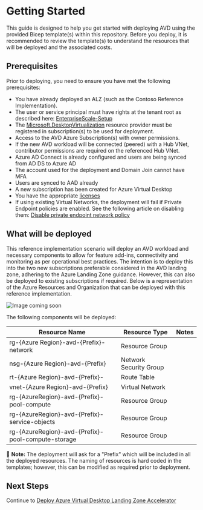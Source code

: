 # Getting Started

This guide is designed to help you get started with deploying AVD using the provided Bicep template(s) within this repository. Before you deploy, it is recommended to review the template(s) to understand the resources that will be deployed and the associated costs.

## Prerequisites

Prior to deploying, you need to ensure you have met the following prerequisites:

- You have already deployed an ALZ (such as the Contoso Reference Implementation).
- The user or service principal must have rights at the tenant root as described here: [EnterpriseScale-Setup](https://github.com/Azure/Enterprise-Scale/blob/main/docs/EnterpriseScale-Setup-azure.md)
- The [Microsoft.DesktopVirtualization](https://docs.microsoft.com/azure/virtual-desktop/create-host-pools-azure-marketplace?tabs=azure-portal#final-requirements) resource provider must be registered in subscription(s) to be used for deployment.
- Access to the AVD Azure Subscription(s) with owner permissions.
- If the new AVD workload will be connected (peered) with a Hub VNet, contributor permissions are required on the referenced Hub VNet.
- Azure AD Connect is already configured and users are being synced from AD DS to Azure AD
- The account used for the deployment and Domain Join cannot have MFA
- Users are synced to AAD already
- A new subscription has been created for Azure Virtual Desktop
- You have the appropriate [licenses](https://docs.microsoft.com/azure/virtual-desktop/remote-app-streaming/licensing)
- If using existing Virtual Networks, the deployment will fail if Private Endpoint policies are enabled. See the following article on disabling them: [Disable private endpoint network policy](https://docs.microsoft.com/azure/private-link/disable-private-endpoint-network-policy )

## What will be deployed

This reference implementation scenario will deploy an AVD workload and necessary components to allow for feature add-ins, connectivity and monitoring as per operational best practices. The intention is to deploy this into the two new subscriptions preferable considered in the AVD landing zone, adhering to the Azure Landing Zone guidance. However, this can also be deployed to existing subscriptions if required.
Below is a representation of the Azure Resources and Organization that can be deployed with this reference implementation.

![Image coming soon](/image.png "the image")

The following components will be deployed:

Resource Name | Resource Type | Notes
---------|----------|---------
 rg-{Azure Region}-avd-{Prefix}-network | Resource Group |
 nsg-{Azure Region}-avd-{Prefix} | Network Security Group |
 rt-{Azure Region}-avd-{Prefix}- | Route Table |
 vnet-{Azure Region}-avd-{Prefix} | Virtual Network |
 rg-{AzureRegion}-avd-{Prefix}-pool-compute | Resource Group |
 rg-{AzureRegion}-avd-{Prefix}-service-objects | Resource Group |
 rg-{AzureRegion}-avd-{Prefix}-pool-compute-storage | Resource Group |

:page_with_curl: **Note:** The deployment will ask for a "Prefix" which will be included in all the deployed resources. The naming of resources is hard coded in the templates; however, this can be modified as required prior to deployment.

## Next Steps

Continue to [Deploy Azure Virtual Desktop Landing Zone Accelerator](/deploy-avd-lza.md)
